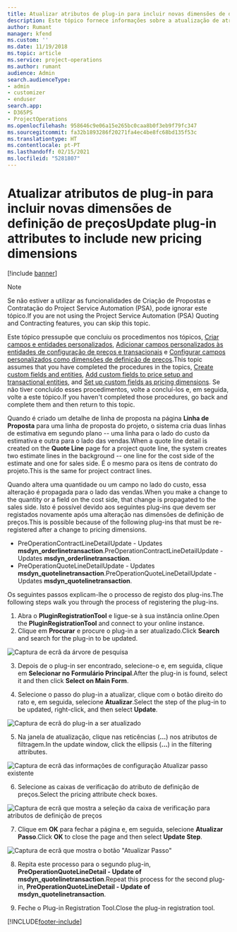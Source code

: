 ```yaml
---
title: Atualizar atributos de plug-in para incluir novas dimensões de definição de preços
description: Este tópico fornece informações sobre a atualização de atributos de plug-in para dimensões de definição de preços.
author: Rumant
manager: kfend
ms.custom: ''
ms.date: 11/19/2018
ms.topic: article
ms.service: project-operations
ms.author: rumant
audience: Admin
search.audienceType:
- admin
- customizer
- enduser
search.app:
- D365PS
- ProjectOperations
ms.openlocfilehash: 958646c9e06a15e265bc0caa8b0f3eb9f79fc347
ms.sourcegitcommit: fa32b1893286f20271fa4ec4be8fc68bd135f53c
ms.translationtype: HT
ms.contentlocale: pt-PT
ms.lasthandoff: 02/15/2021
ms.locfileid: "5281807"
---
```

# <a name="update-plug-in-attributes-to-include-new-pricing-dimensions"></a><span data-ttu-id="bbcb6-103">Atualizar atributos de plug-in para incluir novas dimensões de definição de preços</span><span class="sxs-lookup"><span data-stu-id="bbcb6-103">Update plug-in attributes to include new pricing dimensions</span></span>

[!include [banner](../includes/psa-now-project-operations.md)]

> [!NOTE]
> <span data-ttu-id="bbcb6-104">Se não estiver a utilizar as funcionalidades de Criação de Propostas e Contratação do Project Service Automation (PSA), pode ignorar este tópico.</span><span class="sxs-lookup"><span data-stu-id="bbcb6-104">If you are not using the Project Service Automation (PSA) Quoting and Contracting features, you can skip this topic.</span></span>

<span data-ttu-id="bbcb6-105">Este tópico pressupõe que concluiu os procedimentos nos tópicos, [Criar campos e entidades personalizados](create-custom-fields-entities.md), [Adicionar campos personalizados às entidades de configuração de preços e transacionais](field-references.md) e [Configurar campos personalizados como dimensões de definição de preços](set-up-pricing-dimensions.md).</span><span class="sxs-lookup"><span data-stu-id="bbcb6-105">This topic assumes that you have completed the procedures in the topics, [Create custom fields and entities](create-custom-fields-entities.md), [Add custom fields to price setup and transactional entities](field-references.md), and [Set up custom fields as pricing dimensions](set-up-pricing-dimensions.md).</span></span> <span data-ttu-id="bbcb6-106">Se não tiver concluído esses procedimentos, volte a concluí-los e, em seguida, volte a este tópico.</span><span class="sxs-lookup"><span data-stu-id="bbcb6-106">If you haven't completed those procedures, go back and complete them and then return to this topic.</span></span>

<span data-ttu-id="bbcb6-107">Quando é criado um detalhe de linha de proposta na página **Linha de Proposta** para uma linha de proposta do projeto, o sistema cria duas linhas de estimativa em segundo plano -- uma linha para o lado do custo da estimativa e outra para o lado das vendas.</span><span class="sxs-lookup"><span data-stu-id="bbcb6-107">When a quote line detail is created on the **Quote Line** page for a project quote line, the system creates two estimate lines in the background -- one line for the cost side of the estimate and one for sales side.</span></span> <span data-ttu-id="bbcb6-108">É o mesmo para os itens de contrato do projeto.</span><span class="sxs-lookup"><span data-stu-id="bbcb6-108">This is the same  for project contract lines.</span></span>

<span data-ttu-id="bbcb6-109">Quando altera uma quantidade ou um campo no lado do custo, essa alteração é propagada para o lado das vendas.</span><span class="sxs-lookup"><span data-stu-id="bbcb6-109">When you make a change to the quantity or a field on the cost side, that change is propagated to the sales side.</span></span> <span data-ttu-id="bbcb6-110">Isto é possível devido aos seguintes plug-ins que devem ser registados novamente após uma alteração nas dimensões de definição de preços.</span><span class="sxs-lookup"><span data-stu-id="bbcb6-110">This is possible because of the following plug-ins that must be re-registered after a change to pricing dimensions.</span></span>

- <span data-ttu-id="bbcb6-111">PreOperationContractLineDetailUpdate - Updates **msdyn_orderlinetransaction**.</span><span class="sxs-lookup"><span data-stu-id="bbcb6-111">PreOperationContractLineDetailUpdate - Updates **msdyn_orderlinetransaction**.</span></span>
- <span data-ttu-id="bbcb6-112">PreOperationQuoteLineDetailUpdate - Updates **msdyn_quotelinetransaction**.</span><span class="sxs-lookup"><span data-stu-id="bbcb6-112">PreOperationQuoteLineDetailUpdate - Updates **msdyn_quotelinetransaction**.</span></span>

<span data-ttu-id="bbcb6-113">Os seguintes passos explicam-lhe o processo de registo dos plug-ins.</span><span class="sxs-lookup"><span data-stu-id="bbcb6-113">The following steps walk you through the process of registering the plug-ins.</span></span>

1. <span data-ttu-id="bbcb6-114">Abra o **PluginRegistrationTool** e ligue-se à sua instância online.</span><span class="sxs-lookup"><span data-stu-id="bbcb6-114">Open the **PluginRegistrationTool** and connect to your online instance.</span></span>
2. <span data-ttu-id="bbcb6-115">Clique em **Procurar** e procure o plug-in a ser atualizado.</span><span class="sxs-lookup"><span data-stu-id="bbcb6-115">Click **Search** and search for the plug-in to be updated.</span></span>

 ![Captura de ecrã da árvore de pesquisa](media/PRT-1.png)

3. <span data-ttu-id="bbcb6-117">Depois de o plug-in ser encontrado, selecione-o e, em seguida, clique em **Selecionar no Formulário Principal**.</span><span class="sxs-lookup"><span data-stu-id="bbcb6-117">After the plug-in is found, select it and then click **Select on Main Form**.</span></span>

4. <span data-ttu-id="bbcb6-118">Selecione o passo do plug-in a atualizar, clique com o botão direito do rato e, em seguida, selecione **Atualizar**.</span><span class="sxs-lookup"><span data-stu-id="bbcb6-118">Select the step of the plug-in to be updated, right-click, and then select **Update**.</span></span>

 ![Captura de ecrã do plug-in a ser atualizado](media/PRT-2.png)
 
5. <span data-ttu-id="bbcb6-120">Na janela de atualização, clique nas reticências (**...**) nos atributos de filtragem.</span><span class="sxs-lookup"><span data-stu-id="bbcb6-120">In the update window, click the ellipsis (**...**) in the filtering attributes.</span></span>

 ![Captura de ecrã das informações de configuração Atualizar passo existente](media/PRT-3.png)
 
6. <span data-ttu-id="bbcb6-122">Selecione as caixas de verificação do atributo de definição de preços.</span><span class="sxs-lookup"><span data-stu-id="bbcb6-122">Select the pricing attribute check boxes.</span></span>

 ![Captura de ecrã que mostra a seleção da caixa de verificação para atributos de definição de preços](media/PRT-4.png)

7. <span data-ttu-id="bbcb6-124">Clique em **OK** para fechar a página e, em seguida, selecione **Atualizar Passo**.</span><span class="sxs-lookup"><span data-stu-id="bbcb6-124">Click **OK** to close the page and then select **Update Step**.</span></span>

 ![Captura de ecrã que mostra o botão "Atualizar Passo"](media/PRT-5.png)
 
8. <span data-ttu-id="bbcb6-126">Repita este processo para o segundo plug-in, **PreOperationQuoteLineDetail - Update of msdyn_quotelinetransaction**.</span><span class="sxs-lookup"><span data-stu-id="bbcb6-126">Repeat this process for the second plug-in, **PreOperationQuoteLineDetail - Update of msdyn_quotelinetransaction**.</span></span>

9. <span data-ttu-id="bbcb6-127">Feche o Plug-in Registration Tool.</span><span class="sxs-lookup"><span data-stu-id="bbcb6-127">Close the plug-in registration tool.</span></span>



[!INCLUDE[footer-include](../includes/footer-banner.md)]